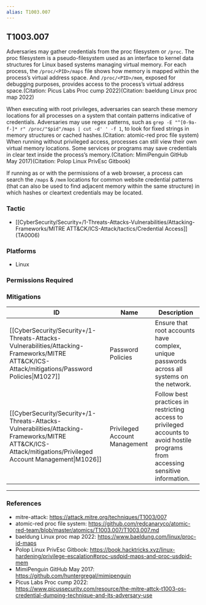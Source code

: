```yaml
---
alias: T1003.007
---
```


## T1003.007

Adversaries may gather credentials from the proc filesystem or `/proc`. The proc filesystem is a pseudo-filesystem used as an interface to kernel data structures for Linux based systems managing virtual memory. For each process, the `/proc/<PID>/maps` file shows how memory is mapped within the process’s virtual address space. And `/proc/<PID>/mem`, exposed for debugging purposes, provides access to the process’s virtual address space.(Citation: Picus Labs Proc cump 2022)(Citation: baeldung Linux proc map 2022)

When executing with root privileges, adversaries can search these memory locations for all processes on a system that contain patterns indicative of credentials. Adversaries may use regex patterns, such as <code>grep -E "^[0-9a-f-]* r" /proc/"$pid"/maps | cut -d' ' -f 1</code>, to look for fixed strings in memory structures or cached hashes.(Citation: atomic-red proc file system) When running without privileged access, processes can still view their own virtual memory locations. Some services or programs may save credentials in clear text inside the process’s memory.(Citation: MimiPenguin GitHub May 2017)(Citation: Polop Linux PrivEsc Gitbook)

If running as or with the permissions of a web browser, a process can search the `/maps` & `/mem` locations for common website credential patterns (that can also be used to find adjacent memory within the same structure) in which hashes or cleartext credentials may be located.


### Tactic
- [[CyberSecurity/Security+/1-Threats-Attacks-Vulnerabilities/Attacking-Frameworks/MITRE ATT&CK/ICS-Attack/tactics/Credential Access]] (TA0006)

### Platforms
- Linux

### Permissions Required

### Mitigations

| ID | Name | Description |
| --- | --- | --- |
| [[CyberSecurity/Security+/1-Threats-Attacks-Vulnerabilities/Attacking-Frameworks/MITRE ATT&CK/ICS-Attack/mitigations/Password Policies\|M1027]] | Password Policies | Ensure that root accounts have complex, unique passwords across all systems on the network. |
| [[CyberSecurity/Security+/1-Threats-Attacks-Vulnerabilities/Attacking-Frameworks/MITRE ATT&CK/ICS-Attack/mitigations/Privileged Account Management\|M1026]] | Privileged Account Management | Follow best practices in restricting access to privileged accounts to avoid hostile programs from accessing sensitive information. |


---
### References

- mitre-attack: https://attack.mitre.org/techniques/T1003/007
- atomic-red proc file system: https://github.com/redcanaryco/atomic-red-team/blob/master/atomics/T1003.007/T1003.007.md
- baeldung Linux proc map 2022: https://www.baeldung.com/linux/proc-id-maps
- Polop Linux PrivEsc Gitbook: https://book.hacktricks.xyz/linux-hardening/privilege-escalation#proc-usdpid-maps-and-proc-usdpid-mem
- MimiPenguin GitHub May 2017: https://github.com/huntergregal/mimipenguin
- Picus Labs Proc cump 2022: https://www.picussecurity.com/resource/the-mitre-attck-t1003-os-credential-dumping-technique-and-its-adversary-use
